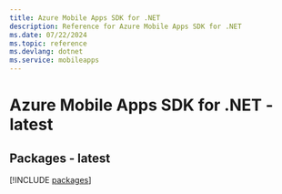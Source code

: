 ```yaml
---
title: Azure Mobile Apps SDK for .NET
description: Reference for Azure Mobile Apps SDK for .NET
ms.date: 07/22/2024
ms.topic: reference
ms.devlang: dotnet
ms.service: mobileapps
---
```

# Azure Mobile Apps SDK for .NET - latest
## Packages - latest
[!INCLUDE [packages](mobile-apps-index.md)]
